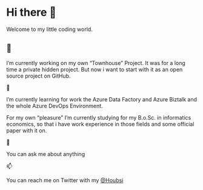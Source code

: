 # Hi there 👋

Welcome to my little coding world. 

## 🔭

I’m currently working on my own “Townhouse” Project. It was for a long time a private hidden project. But now i want to start with it as an open source project on GitHub.

🌱

I’m currently learning for work the Azure Data Factory and Azure Biztalk and the whole Azure DevOps Environment.

For my own “pleasure” I’m currently studying for my B.o.Sc. in informatics economics, so that i have work experience in those fields and some official paper with it on.

💬

You can ask me about anything

📫

You can reach me on Twitter with my [@Houbsi](www.twitter.com/houbsi)